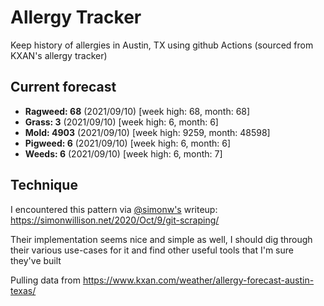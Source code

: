 # Allergy Tracker

Keep history of allergies in Austin, TX using github Actions (sourced from KXAN's allergy tracker)

## Current forecast
<!-- INJECT FORECAST -->
- **Ragweed: 68** (2021/09/10)  [week high: 68, month: 68]
- **Grass: 3** (2021/09/10)  [week high: 6, month: 6]
- **Mold: 4903** (2021/09/10)  [week high: 9259, month: 48598]
- **Pigweed: 6** (2021/09/10)  [week high: 6, month: 6]
- **Weeds: 6** (2021/09/10)  [week high: 6, month: 7]
<!-- END INJECT FORECAST -->

## Technique

I encountered this pattern via [@simonw's](https://github.com/simonw) writeup: https://simonwillison.net/2020/Oct/9/git-scraping/

Their implementation seems nice and simple as well, I should dig through their various use-cases for it and find other useful tools that I'm sure they've built

Pulling data from https://www.kxan.com/weather/allergy-forecast-austin-texas/
